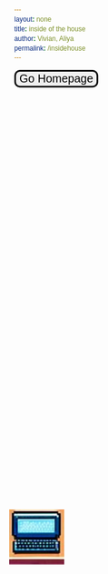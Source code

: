 ```yaml
---
layout: none
title: inside of the house
author: Vivian, Aliya
permalink: /insidehouse
---
```

<body>
<div>
    <button onclick="goHome()" id="homeBtn" class="homeBtn">Go Homepage</button>
    <div class="inside-container">
        <a id="computerBtn" href="{{site.baseurl}}/compscreen"> <img class="computerBtn" src="images/homeComputer.png"></a>
    </div>
</div>
</body>

<script>
    var homeBtn = document.getElementById("home-btn");
    function goHome() {
        window.location.href = '{{site.baseurl}}/game/index.html';
    }
</script>

<style>
    @import url('https://fonts.googleapis.com/css2?family=DotGothic16&display=swap');
    body {
        background-image: url("{{site.baseurl}}/images/indoorRoom.png");
    }

    * {
        font-family: "DotGothic16", sans-serif;
        box-sizing: border-box;
    }

    .homeBtn:hover {
        background-color: #ddd;
    }

    body {
        background-image: url("{{site.baseurl}}/images/indoorRoom.png");
        background-size: contain;
        background-repeat: no-repeat; /* optional, to prevent image repetition */
        background-position: center; /* optional, to center the image */
        height: 100vh;
        margin-bottom: 30px;
        background-size: 925px;
    }

    .homeBtn{
        position: absolute;
        border:  3px solid black;
        cursor: pointer;
        font-size: 20px;
        border-radius: 10px;
    }

    .homeBtn:hover {
        background-color: #ddd;
    }

    .computerBtn {
        width: 97px;
        height: 97px;
        left: 200px;
        position:absolute;
            top:23.8%;
            left:28%;
    }
</style>
